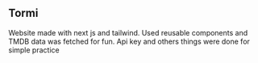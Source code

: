 <h2>Tormi</h2>
<p>Website made with next js and tailwind. Used reusable components and TMDB data was fetched for fun. Api key and others things were done for simple practice</p>